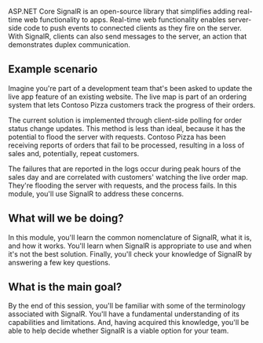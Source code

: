 ASP.NET Core SignalR is an open-source library that simplifies adding real-time web functionality to apps. Real-time web functionality enables server-side code to push events to connected clients as they fire on the server. With SignalR, clients can also send messages to the server, an action that demonstrates duplex communication.

## Example scenario

Imagine you're part of a development team that's been asked to update the live app feature of an existing website. The live map is part of an ordering system that lets Contoso Pizza customers track the progress of their orders. 

The current solution is implemented through client-side polling for order status change updates. This method is less than ideal, because it has the potential to flood the server with requests. Contoso Pizza has been receiving reports of orders that fail to be processed, resulting in a loss of sales and, potentially, repeat customers. 

The failures that are reported in the logs occur during peak hours of the sales day and are correlated with customers' watching the live order map. They're flooding the server with requests, and the process fails. In this module, you'll use SignalR to address these concerns.

## What will we be doing?

In this module, you'll learn the common nomenclature of SignalR, what it is, and how it works. You'll learn when SignalR is appropriate to use and when it's not the best solution. Finally, you'll check your knowledge of SignalR by answering a few key questions.

## What is the main goal?

By the end of this session, you'll be familiar with some of the terminology associated with SignalR. You'll have a fundamental understanding of its capabilities and limitations. And, having acquired this knowledge, you'll be able to help decide whether SignalR is a viable option for your team. 
